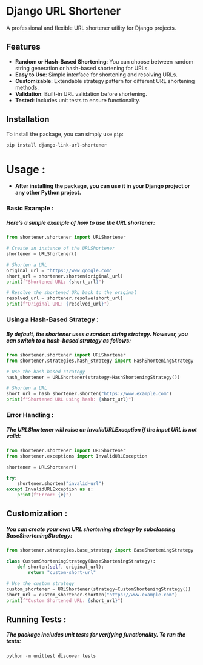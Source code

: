 
# Django URL Shortener

A professional and flexible URL shortener utility for Django projects.

## Features

- **Random or Hash-Based Shortening**: You can choose between random string generation or hash-based shortening for URLs.
- **Easy to Use**: Simple interface for shortening and resolving URLs.
- **Customizable**: Extendable strategy pattern for different URL shortening methods.
- **Validation**: Built-in URL validation before shortening.
- **Tested**: Includes unit tests to ensure functionality.

## Installation

To install the package, you can simply use `pip`:

```bash
pip install django-link-url-shortener
```

# Usage :

- **After installing the package, you can use it in your Django project or any other Python project.**

### Basic Example :

##### Here’s a simple example of how to use the URL shortener:

```python
from shortener.shortener import URLShortener

# Create an instance of the URLShortener
shortener = URLShortener()

# Shorten a URL
original_url = "https://www.google.com"
short_url = shortener.shorten(original_url)
print(f"Shortened URL: {short_url}")

# Resolve the shortened URL back to the original
resolved_url = shortener.resolve(short_url)
print(f"Original URL: {resolved_url}")

```


### Using a Hash-Based Strategy :

##### By default, the shortener uses a random string strategy. However, you can switch to a hash-based strategy as follows:

```python
from shortener.shortener import URLShortener
from shortener.strategies.hash_strategy import HashShorteningStrategy

# Use the hash-based strategy
hash_shortener = URLShortener(strategy=HashShorteningStrategy())

# Shorten a URL
short_url = hash_shortener.shorten("https://www.example.com")
print(f"Shortened URL using hash: {short_url}")

```


### Error Handling :

##### The URLShortener will raise an InvalidURLException if the input URL is not valid:

```python
from shortener.shortener import URLShortener
from shortener.exceptions import InvalidURLException

shortener = URLShortener()

try:
    shortener.shorten("invalid-url")
except InvalidURLException as e:
    print(f"Error: {e}")

```


## Customization :

##### You can create your own URL shortening strategy by subclassing BaseShorteningStrategy:

```python
from shortener.strategies.base_strategy import BaseShorteningStrategy

class CustomShorteningStrategy(BaseShorteningStrategy):
    def shorten(self, original_url):
        return "custom-short-url"

# Use the custom strategy
custom_shortener = URLShortener(strategy=CustomShorteningStrategy())
short_url = custom_shortener.shorten("https://www.example.com")
print(f"Custom Shortened URL: {short_url}")

```


## Running Tests :

##### The package includes unit tests for verifying functionality. To run the tests:

```python
python -m unittest discover tests

```







